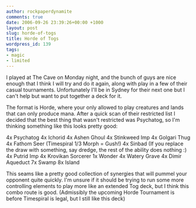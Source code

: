 ```yaml
---
author: rockpaperdynamite
comments: true
date: 2006-09-26 23:39:26+00:00 +1000
layout: post
slug: horde-of-togs
title: Horde of Togs
wordpress_id: 139
tags:
- magic
- limited
---
```


I played at The Cave on Monday night, and the bunch of guys are nice enough that I think I will try and do it again, along with play in a few of their casual tournaments. Unfortunately I'll be in Sydney for their next one but I can't help but want to put together a deck for it.

The format is Horde, where your only allowed to play creatures and lands that can only produce mana. After a quick scan of their restricted list I decided that the best thing that wasn't restricted was Psychatog, so I'm thinking something like this looks pretty good:<!-- more -->

4x Psychatog
4x Ichorid
4x Ashen Ghoul
4x Stinkweed Imp
4x Golgari Thug
4x Fathom Seer (Timespiral 1/3 Morph = Gush!)
4x Sinbad (If you replace the draw with something, say dredge, the rest of the ability does nothing :)
4x Putrid Imp
4x Krovikan Sorcerer
1x Wonder
4x Watery Grave
4x Dimir Aqueduct
7x Swamp
8x Island

This seams like a pretty good collection of synergies that will pummel your opponent quite quickly. I'm unsure if it should be trying to run some more controlling elements to play more like an extended Tog deck, but I think this combo route is good. (Admissibly the upcoming Horde Tournament is before Timespiral is legal, but I still like this deck)
